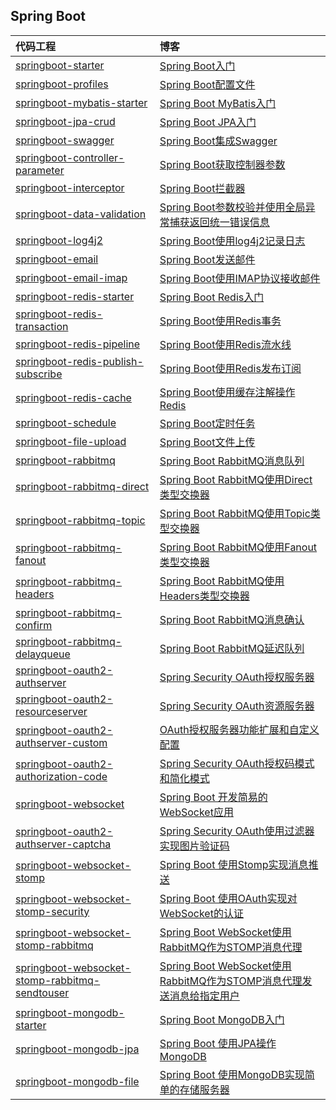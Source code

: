 ## Spring Boot

| 代码工程 | 博客 |
| :-----| :---- |
| [springboot-starter](https://github.com/sunt89/SpringBootDemo/tree/master/springboot-starter) | [Spring Boot入门](https://www.opfly.cn/2019/01/04/springboot/springboot-starter/) |
| [springboot-profiles](https://github.com/sunt89/SpringBootDemo/tree/master/springboot-profiles) | [Spring Boot配置文件](https://www.opfly.cn/2019/01/05/springboot/springboot-profiles/) |
| [springboot-mybatis-starter](https://github.com/sunt89/SpringBootDemo/tree/master/springboot-mybatis-starter) | [Spring Boot MyBatis入门](https://www.opfly.cn/2019/01/06/mybatis/springboot-mybatis-starter/) |
| [springboot-jpa-crud](https://github.com/sunt89/SpringBootDemo/tree/master/springboot-jpa-crud) | [Spring Boot JPA入门](https://www.opfly.cn/2019/01/07/jpa/springboot-jpa-crud/) |
| [springboot-swagger](https://github.com/sunt89/SpringBootDemo/tree/master/springboot-swagger) | [Spring Boot集成Swagger](https://opfly.cn/2019/01/09/springboot/springboot-swagger/) |
| [springboot-controller-parameter](springboot-controller-parameter) | [Spring Boot获取控制器参数](https://www.opfly.cn/2019/01/16/springboot/springboot-controller-parameter/) |
| [springboot-interceptor](https://github.com/sunt89/SpringBootDemo/tree/master/springboot-interceptor) | [Spring Boot拦截器](https://www.opfly.cn/2019/01/17/springboot/springboot-interceptor/) |
| [springboot-data-validation](https://github.com/sunt89/SpringBootDemo/tree/master/springboot-data-validation) | [Spring Boot参数校验并使用全局异常捕获返回统一错误信息](https://www.opfly.cn/2019/01/20/springboot/springboot-data-validation/) |
| [springboot-log4j2](https://github.com/sunt89/SpringBootDemo/tree/master/springboot-log4j2) | [Spring Boot使用log4j2记录日志](https://www.opfly.cn/2019/01/25/log/springboot-log4j2/) |
| [springboot-email](https://github.com/sunt89/SpringBootDemo/tree/master/springboot-email) | [Spring Boot发送邮件](https://www.opfly.cn/2019/01/26/springboot/springboot-email/) |
| [springboot-email-imap](https://github.com/sunt89/SpringBootDemo/tree/master/springboot-email-imap) | [Spring Boot使用IMAP协议接收邮件](https://www.opfly.cn/2019/01/27/springboot/springboot-email-imap/) |
| [springboot-redis-starter](https://github.com/sunt89/SpringBootDemo/tree/master/springboot-redis-starter) | [Spring Boot Redis入门](https://www.opfly.cn/2019/01/28/redis/springboot-redis-starter/) |
| [springboot-redis-transaction](https://github.com/sunt89/SpringBootDemo/tree/master/springboot-redis-transaction) | [Spring Boot使用Redis事务](https://www.opfly.cn/2019/01/31/redis/springboot-redis-transaction/) |
| [springboot-redis-pipeline](https://github.com/sunt89/SpringBootDemo/tree/master/springboot-redis-pipeline) | [Spring Boot使用Redis流水线](https://www.opfly.cn/2019/02/01/redis/springboot-redis-pipeline/) |
| [springboot-redis-publish-subscribe](https://github.com/sunt89/SpringBootDemo/tree/master/springboot-redis-publish-subscribe) | [Spring Boot使用Redis发布订阅](https://www.opfly.cn/2019/02/02/redis/springboot-redis-publish-subscribe/) |
| [springboot-redis-cache](https://github.com/sunt89/SpringBootDemo/tree/master/springboot-redis-cache) | [Spring Boot使用缓存注解操作Redis](https://www.opfly.cn/2019/02/04/redis/springboot-redis-cache/) |
| [springboot-schedule](https://github.com/sunt89/SpringBootDemo/tree/master/springboot-schedule) | [Spring Boot定时任务](https://www.opfly.cn/2019/02/07/springboot/springboot-schedule/) |
| [springboot-file-upload](https://github.com/sunt89/SpringBootDemo/tree/master/springboot-file-upload) | [Spring Boot文件上传](https://www.opfly.cn/2019/02/09/springboot/springboot-file-upload/) |
| [springboot-rabbitmq](https://github.com/sunt89/SpringBootDemo/tree/master/springboot-rabbitmq) | [Spring Boot RabbitMQ消息队列](https://www.opfly.cn/2019/08/04/rabbitmq/springboot-rabbitmq/) |
| [springboot-rabbitmq-direct](https://github.com/sunt89/SpringBootDemo/tree/master/springboot-rabbitmq-direct) | [Spring Boot RabbitMQ使用Direct类型交换器](https://www.opfly.cn/2019/08/05/rabbitmq/springboot-rabbitmq-direct/) |
| [springboot-rabbitmq-topic](https://github.com/sunt89/SpringBootDemo/tree/master/springboot-rabbitmq-topic) | [Spring Boot RabbitMQ使用Topic类型交换器](https://www.opfly.cn/2019/08/08/rabbitmq/springboot-rabbitmq-topic/) |
| [springboot-rabbitmq-fanout](https://github.com/sunt89/SpringBootDemo/tree/master/springboot-rabbitmq-fanout) | [Spring Boot RabbitMQ使用Fanout类型交换器](https://www.opfly.cn/2019/08/10/rabbitmq/springboot-rabbitmq-fanout/) |
| [springboot-rabbitmq-headers](https://github.com/sunt89/SpringBootDemo/tree/master/springboot-rabbitmq-headers) | [Spring Boot RabbitMQ使用Headers类型交换器](https://www.opfly.cn/2019/08/13/rabbitmq/springboot-rabbitmq-headers/) |
| [springboot-rabbitmq-confirm](https://github.com/sunt89/SpringBootDemo/tree/master/springboot-rabbitmq-confirm) | [Spring Boot RabbitMQ消息确认](https://www.opfly.cn/2019/08/15/rabbitmq/springboot-rabbitmq-confirm/) |
| [springboot-rabbitmq-delayqueue](https://github.com/sunt89/SpringBootDemo/tree/master/springboot-rabbitmq-delayqueue) | [Spring Boot RabbitMQ延迟队列](https://www.opfly.cn/2019/08/18/rabbitmq/springboot-rabbitmq-delayqueue/) |
| [springboot-oauth2-authserver](https://github.com/sunt89/SpringBootDemo/tree/master/springboot-oauth2-authserver) | [Spring Security OAuth授权服务器](https://www.opfly.cn/2019/10/09/springsecurity/springboot-oauth2-authserver/)  |
| [springboot-oauth2-resourceserver](https://github.com/sunt89/SpringBootDemo/tree/master/springboot-oauth2-resourceserver) | [Spring Security OAuth资源服务器](https://www.opfly.cn/2019/10/11/springsecurity/springboot-oauth2-resourceserver/) |
| [springboot-oauth2-authserver-custom](https://github.com/sunt89/SpringBootDemo/tree/master/springboot-oauth2-authserver-custom) | [OAuth授权服务器功能扩展和自定义配置](https://www.opfly.cn/2019/10/13/springsecurity/springboot-oauth2-authserver-custom/) |
| [springboot-oauth2-authorization-code](https://github.com/sunt89/SpringBootDemo/tree/master/springboot-oauth2-authorization-code) | [Spring Security OAuth授权码模式和简化模式](https://www.opfly.cn/2019/10/16/springsecurity/springboot-oauth2-authorization-code/) |
| [springboot-websocket](https://github.com/sunt89/SpringBootDemo/tree/master/springboot-websocket) | [Spring Boot 开发简易的WebSocket应用](https://www.opfly.cn/2019/10/18/websocket/springboot-websocket/) |
| [springboot-oauth2-authserver-captcha](https://github.com/sunt89/SpringBootDemo/tree/master/springboot-oauth2-captcha) | [Spring Security OAuth使用过滤器实现图片验证码](https://www.opfly.cn/2019/10/19/springsecurity/springboot-oauth2-authserver-captcha/) |
| [springboot-websocket-stomp](https://github.com/sunt89/SpringBootDemo/tree/master/springboot-websocket-stomp) | [Spring Boot 使用Stomp实现消息推送](https://www.opfly.cn/2019/10/20/websocket/springboot-websocket-stomp/) |
| [springboot-websocket-stomp-security](https://github.com/sunt89/SpringBootDemo/tree/master/springboot-websocket-stomp-security) | [Spring Boot 使用OAuth实现对WebSocket的认证](https://www.opfly.cn/2019/10/23/websocket/springboot-websocket-stomp-security/) |
| [springboot-websocket-stomp-rabbitmq](https://github.com/sunt89/SpringBootDemo/tree/master/springboot-websocket-stomp-rabbitmq) | [Spring Boot WebSocket使用RabbitMQ作为STOMP消息代理](https://www.opfly.cn/2019/10/25/websocket/springboot-websocket-stomp-rabbitmq/) |
| [springboot-websocket-stomp-rabbitmq-sendtouser](https://github.com/sunt89/SpringBootDemo/tree/master/springboot-websocket-stomp-rabbitmq-sendtouser) | [Spring Boot WebSocket使用RabbitMQ作为STOMP消息代理发送消息给指定用户](https://www.opfly.cn/2019/10/27/websocket/springboot-websocket-stomp-rabbitmq-sendtouser/) |
| [springboot-mongodb-starter](https://github.com/sunt89/SpringBootDemo/tree/master/springboot-mongodb-starter) | [Spring Boot MongoDB入门](https://www.opfly.cn/2019/11/03/mongodb/springboot-mongodb-starter/) |
| [springboot-mongodb-jpa](https://github.com/sunt89/SpringBootDemo/tree/master/springboot-mongodb-jpa) | [Spring Boot 使用JPA操作MongoDB](https://www.opfly.cn/2019/11/05/mongodb/springboot-mongodb-jpa/) |
| [springboot-mongodb-file](https://github.com/sunt89/SpringBootDemo/tree/master/springboot-mongodb-file) | [Spring Boot 使用MongoDB实现简单的存储服务器](https://www.opfly.cn/2019/11/07/mongodb/springboot-mongodb-fileupload/) |
